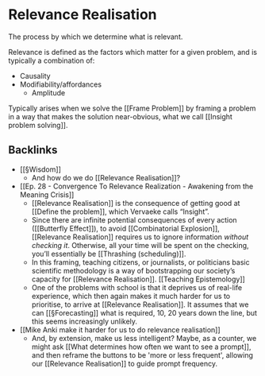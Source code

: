 # Relevance Realisation
The process by which we determine what is relevant. 

Relevance is defined as the factors which matter for a given problem, and is typically a combination of:
* Causality
* Modifiability/affordances
	* Amplitude

Typically arises when we solve the [[Frame Problem]] by framing a problem in a way that makes the solution near-obvious, what we call [[Insight problem solving]].

## Backlinks
* [[§Wisdom]]
	* And how do we do [[Relevance Realisation]]?
* [[Ep. 28 - Convergence To Relevance Realization - Awakening from the Meaning Crisis]]
	* [[Relevance Realisation]] is the consequence of getting good at [[Define the problem]], which Vervaeke calls “Insight”.
	* Since there are infinite potential consequences of every action ([[Butterfly Effect]]), to avoid [[Combinatorial Explosion]], [[Relevance Realisation]] requires us to ignore information *without checking it*. Otherwise, all your time will be spent on the checking, you’ll essentially be [[Thrashing (scheduling)]].
	* In this framing, teaching citizens, or journalists, or politicians basic scientific methodology is a way of bootstrapping our society’s capacity for [[Relevance Realisation]]. [[Teaching Epistemology]]
	* One of the problems with school is that it deprives us of real-life experience, which then again makes it much harder for us to prioritise, to arrive at [[Relevance Realisation]]. It assumes that we can [[§Forecasting]] what is required, 10, 20 years down the line, but this seems increasingly unlikely.
* [[Mike Anki make it harder for us to do relevance realisation]]
	* And, by extension, make us less intelligent? Maybe, as a counter, we might ask [[What determines how often we want to see a prompt]], and then reframe the buttons to be 'more or less frequent', allowing our [[Relevance Realisation]] to guide prompt frequency.

<!-- {BearID:2BAAC7EA-91E8-498B-B089-B339C8F2B561-17399-000001EA99BA3A0D} -->
